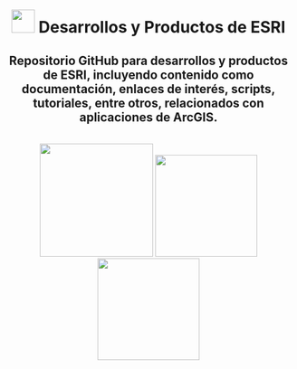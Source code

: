 <div id="title" align="center">   <h1><img src="https://yt3.ggpht.com/a/AGF-l79FQDhsdWKf-weVHFIw1rWMpZu-1MTEafPT_A=s900-mo-c-c0xffffffff-rj-k-no" width="41"/> Desarrollos y Productos de ESRI </h1></div>

<div id="header" align="center">
  <h2>Repositorio GitHub para desarrollos y productos de ESRI, incluyendo contenido como documentación, enlaces de interés, scripts, tutoriales, entre otros, relacionados con aplicaciones de ArcGIS.</h2><br>
    <img src="https://www.esri.com/arcgis-blog/wp-content/uploads/2023/06/geobim-june-2023-release-image.png" width="200"/> <img src="https://www.esri.com/content/dam/esrisites/en-us/arcgis/capabilities/geo-ai/assets/geoai-mts-1-detection-parking-spaces.jpg" width="180"/> <img src="https://www.esri.com/content/dam/esrisites/en-us/infrastructure-management/assets/infrastructure-management-overview-tab-transportation.png" width="180"/><br>
</div>
